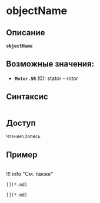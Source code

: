 # objectName

## Описание

<b>`objectName`</b>

## Возможные значения:
- <b>`Motor.SR`</b> (0): stator - rotor

## Синтаксис
``` javascript
```

## Доступ
`Чтение\Запись`

## Пример
``` javascript linenums="1"
```

!!! info "См. также"

    [](*.md)
	
	[](*.md)